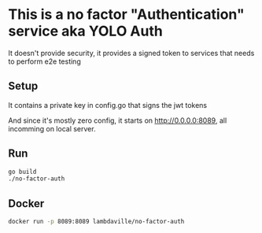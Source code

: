 # This is a no factor "Authentication" service aka YOLO Auth

It doesn't provide security, it provides a signed token to services that needs to perform e2e testing

## Setup

It contains a private key in config.go that signs the jwt tokens

And since it's mostly zero config, it starts on <http://0.0.0.0:8089>, all incomming on local server.

## Run

```bash
go build
./no-factor-auth
```

## Docker

```bash
docker run -p 8089:8089 lambdaville/no-factor-auth
```
